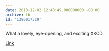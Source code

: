 ```yaml
---
date: 2013-12-02 12:48:49.000000000 -08:00
archive: fb
id: '1386017329'
---
```


What a lovely, eye-opening, and exciting XKCD. 

[Link](http://xkcd.com/1298/)
